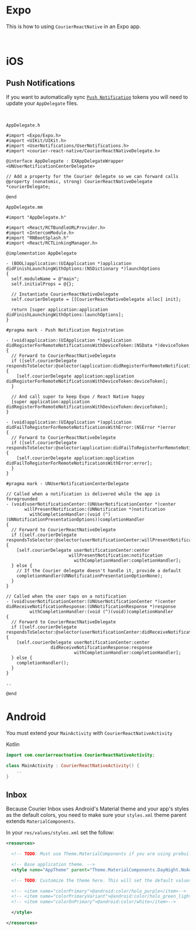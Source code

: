 # Expo

This is how to using `CourierReactNative` in an Expo app.

&emsp;

# iOS

## Push Notifications

If you want to automatically sync [`Push Notification`](https://github.com/trycourier/courier-react-native/blob/master/Docs/3_PushNotifications.md) tokens you will need to update your `AppDelegate` files.

&emsp;

`AppDelegate.h`

```objc
#import <Expo/Expo.h>
#import <UIKit/UIKit.h>
#import <UserNotifications/UserNotifications.h>
#import <courier-react-native/CourierReactNativeDelegate.h>

@interface AppDelegate : EXAppDelegateWrapper <UNUserNotificationCenterDelegate>

// Add a property for the Courier delegate so we can forward calls
@property (nonatomic, strong) CourierReactNativeDelegate *courierDelegate;

@end
```

`AppDelegate.mm`

```objc
#import "AppDelegate.h"

#import <React/RCTBundleURLProvider.h>
#import <IntercomModule.h>
#import "RNBootSplash.h"
#import <React/RCTLinkingManager.h>

@implementation AppDelegate

- (BOOL)application:(UIApplication *)application didFinishLaunchingWithOptions:(NSDictionary *)launchOptions
{
  self.moduleName = @"main";
  self.initialProps = @{};

  // Instantiate CourierReactNativeDelegate
  self.courierDelegate = [[CourierReactNativeDelegate alloc] init];

  return [super application:application didFinishLaunchingWithOptions:launchOptions];
}

#pragma mark - Push Notification Registration

- (void)application:(UIApplication *)application didRegisterForRemoteNotificationsWithDeviceToken:(NSData *)deviceToken
{
  // Forward to CourierReactNativeDelegate
  if ([self.courierDelegate respondsToSelector:@selector(application:didRegisterForRemoteNotificationsWithDeviceToken:)]) {
    [self.courierDelegate application:application didRegisterForRemoteNotificationsWithDeviceToken:deviceToken];
  }

  // And call super to keep Expo / React Native happy
  [super application:application didRegisterForRemoteNotificationsWithDeviceToken:deviceToken];
}

- (void)application:(UIApplication *)application didFailToRegisterForRemoteNotificationsWithError:(NSError *)error
{
  // Forward to CourierReactNativeDelegate
  if ([self.courierDelegate respondsToSelector:@selector(application:didFailToRegisterForRemoteNotificationsWithError:)]) {
    [self.courierDelegate application:application didFailToRegisterForRemoteNotificationsWithError:error];
  }
}

#pragma mark - UNUserNotificationCenterDelegate

// Called when a notification is delivered while the app is foregrounded
- (void)userNotificationCenter:(UNUserNotificationCenter *)center
       willPresentNotification:(UNNotification *)notification
         withCompletionHandler:(void (^)(UNNotificationPresentationOptions))completionHandler
{
  // Forward to CourierReactNativeDelegate
  if ([self.courierDelegate respondsToSelector:@selector(userNotificationCenter:willPresentNotification:withCompletionHandler:)]) {
    [self.courierDelegate userNotificationCenter:center
                        willPresentNotification:notification
                          withCompletionHandler:completionHandler];
  } else {
    // If the Courier delegate doesn't handle it, provide a default
    completionHandler(UNNotificationPresentationOptionNone);
  }
}

// Called when the user taps on a notification
- (void)userNotificationCenter:(UNUserNotificationCenter *)center
didReceiveNotificationResponse:(UNNotificationResponse *)response
         withCompletionHandler:(void (^)(void))completionHandler
{
  // Forward to CourierReactNativeDelegate
  if ([self.courierDelegate respondsToSelector:@selector(userNotificationCenter:didReceiveNotificationResponse:withCompletionHandler:)]) {
    [self.courierDelegate userNotificationCenter:center
                 didReceiveNotificationResponse:response
                          withCompletionHandler:completionHandler];
  } else {
    completionHandler();
  }
}

..

@end
```

# Android

You must extend your `MainActivity` with `CourierReactNativeActivity`

Kotlin
```kotlin
import com.courierreactnative.CourierReactNativeActivity;

class MainActivity : CourierReactNativeActivity() {
    ..
}
```

## Inbox

Because Courier Inbox uses Android's Material theme and your app's styles as the default colors, you need to make sure your `styles.xml` theme parent extends `MaterialComponents`.

In your `res/values/styles.xml` set the follow:

```xml
<resources>

  <!-- TODO: Must use Theme.MaterialComponents if you are using prebuilt UI -->

  <!-- Base application theme. -->
  <style name="AppTheme" parent="Theme.MaterialComponents.DayNight.NoActionBar">

  <!-- TODO: Customize the theme here. This will set the default values of your Courier Inbox -->

  <!-- <item name="colorPrimary">@android:color/holo_purple</item>-->
  <!-- <item name="colorPrimaryVariant">@android:color/holo_green_light</item>-->
  <!-- <item name="colorOnPrimary">@android:color/white</item>-->

  </style>

</resources>

```
